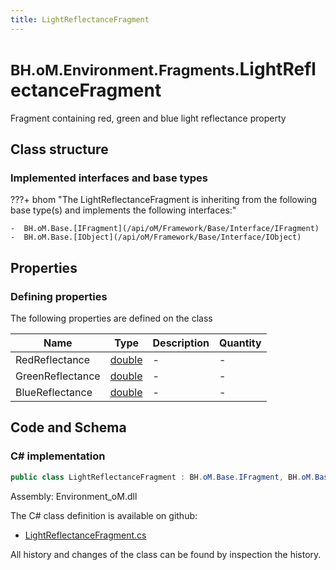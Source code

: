 ```yaml
---
title: LightReflectanceFragment
---
```


# <small>BH.oM.Environment.Fragments.</small>**LightReflectanceFragment**

Fragment containing red, green and blue light reflectance property

## Class structure

### Implemented interfaces and base types

???+ bhom "The LightReflectanceFragment is inheriting from the following base type(s) and implements the following interfaces:"

    -  BH.oM.Base.[IFragment](/api/oM/Framework/Base/Interface/IFragment)
    -  BH.oM.Base.[IObject](/api/oM/Framework/Base/Interface/IObject)


## Properties



### Defining properties

The following properties are defined on the class

| Name             | Type             | Description      | Quantity         |
|------------------|------------------|------------------|------------------|
| RedReflectance | [double](https://learn.microsoft.com/en-us/dotnet/api/System.Double?view=netstandard-2.0) | - | - |
| GreenReflectance | [double](https://learn.microsoft.com/en-us/dotnet/api/System.Double?view=netstandard-2.0) | - | - |
| BlueReflectance | [double](https://learn.microsoft.com/en-us/dotnet/api/System.Double?view=netstandard-2.0) | - | - |


## Code and Schema

### C# implementation

``` C# title="C#"
public class LightReflectanceFragment : BH.oM.Base.IFragment, BH.oM.Base.IObject
```

Assembly: Environment_oM.dll

The C# class definition is available on github:

- [LightReflectanceFragment.cs](https://github.com/BHoM/BHoM/blob/develop/Environment_oM/Fragments\LightReflectanceFragment.cs)

All history and changes of the class can be found by inspection the history.
